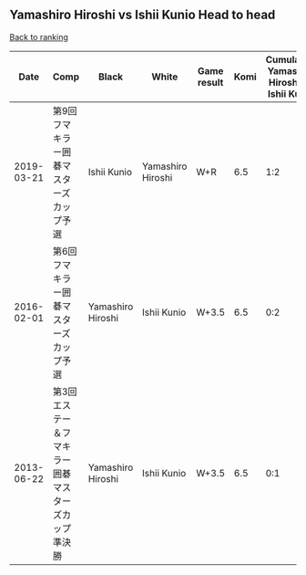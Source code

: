 ## Yamashiro Hiroshi vs Ishii Kunio Head to head

[Back to ranking](../../index.md)




| **Date** | **Comp** | **Black** | **White** | **Game result** | **Komi** | **Cumulative Yamashiro Hiroshi vs Ishii Kunio** | **Yamashiro Hiroshi streak** | **Ishii Kunio streak** | 
| --- | --- | --- | --- | --- | --- | --- | --- | --- |
| 2019-03-21 | 第9回フマキラー囲碁マスターズカップ予選 | Ishii Kunio | Yamashiro Hiroshi | W+R | 6.5 | 1:2 | 1 | 0 | 
| 2016-02-01 | 第6回フマキラー囲碁マスターズカップ予選 | Yamashiro Hiroshi | Ishii Kunio | W+3.5 | 6.5 | 0:2 | 0 | 2 | 
| 2013-06-22 | 第3回エステー＆フマキラー囲碁マスターズカップ準決勝 | Yamashiro Hiroshi | Ishii Kunio | W+3.5 | 6.5 | 0:1 | 0 | 1 |





